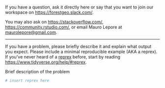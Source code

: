 If you have a question, ask it directly here or say that you want to join our workspace on <https://forestgeo.slack.com/>. 

You may also ask on <https://stackoverflow.com/>, <https://community.rstudio.com/>, or email Mauro Lepore at <maurolepore@gmail.com>.

---

If you have a problem, please briefly describe it and explain what output you expect. Please include a minimal reproducible example (AKA a reprex). If you've never heard of a [reprex](http://reprex.tidyverse.org/) before, start by reading <https://www.tidyverse.org/help/#reprex>.

Brief description of the problem

```r
# insert reprex here
```

